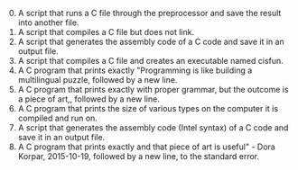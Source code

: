 0. A script that runs a C file through the preprocessor and save the result into another file.
1. A script that compiles a C file but does not link.
2. A script that generates the assembly code of a C code and save it in an output file.
3. A script that compiles a C file and creates an executable named cisfun.
4. A C program that prints exactly "Programming is like building a multilingual puzzle, followed by a new line.
5. A C program that prints exactly with proper grammar, but the outcome is a piece of art,, followed by a new line.
6. A C program that prints the size of various types on the computer it is compiled and run on.
100. A script that generates the assembly code (Intel syntax) of a C code and save it in an output file.
101. A C program that prints exactly and that piece of art is useful" - Dora Korpar, 2015-10-19, followed by a new line, to the standard error.
